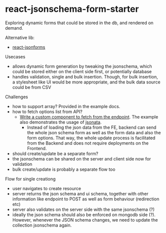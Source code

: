 # react-jsonschema-form-starter


Exploring dynamic forms that could be stored in the db, and rendered on demand.

Alternative lib:
- [react-jsonforms](https://github.com/alextanhongpin/react-jsonforms)

Usecases
- allows dynamic form generation by tweaking the jsonschema, which could be stored either on the client side first, or potentially database
- handles validation, single and bulk insertion. Though, for bulk insertion, a stylesheet like UI would be more appropriate, and the bulk data source could be from CSV


Challenges

- how to support array? Provided in the example docs.
- how to fetch options list from API?
  - [Write a custom component to fetch from the endpoint](https://github.com/rjsf-team/react-jsonschema-form/issues/1621). The example also demonstrates the usage of [jsonata](https://github.com/jsonata-js/jsonata).
	- Instead of loading the json data from the FE, backend can send the whole json schema form as well as the form data and also the form options. That way, the whole update process is facilitated from the Backend and does not require deployments on the Frontend.
- should create/update be a separate form?
- the jsonschema can be shared on the server and client side now for validation
- bulk create/update is probably a separate flow too


Flow for single creationg
- user navigates to create resource
- server returns the json schema and ui schema, together with other information like endpoint to POST as well as form behaviour (redirection etc)
- server also validates on the server side with the same jsonschema (?)
- ideally the json schema should also be enforced on mongodb side (?). However, whenever the JSON schema changes, we need to update the collection jsonschema again.
